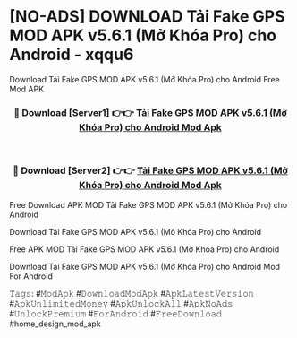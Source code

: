 # [NO-ADS] DOWNLOAD Tải Fake GPS MOD APK v5.6.1 (Mở Khóa Pro) cho Android - xqqu6
Download Tải Fake GPS MOD APK v5.6.1 (Mở Khóa Pro) cho Android Free Mod APK

<div align="center">
<h3>🔴 Download [Server1] 👉👉 <a href="https://apk-comot.site?title=Tải_Fake_GPS_MOD_APK_v5.6.1_(Mở_Khóa_Pro)_cho_Android">Tải Fake GPS MOD APK v5.6.1 (Mở Khóa Pro) cho Android Mod Apk</a></h3><br>

<h3>🔴 Download [Server2] 👉👉 <a href="https://apk-comot.site?title=Tải_Fake_GPS_MOD_APK_v5.6.1_(Mở_Khóa_Pro)_cho_Android">Tải Fake GPS MOD APK v5.6.1 (Mở Khóa Pro) cho Android Mod Apk</a></h3>
</div>


Free Download APK MOD Tải Fake GPS MOD APK v5.6.1 (Mở Khóa Pro) cho Android

Download Tải Fake GPS MOD APK v5.6.1 (Mở Khóa Pro) cho Android 

Free APK MOD Tải Fake GPS MOD APK v5.6.1 (Mở Khóa Pro) cho Android 

Download Tải Fake GPS MOD APK v5.6.1 (Mở Khóa Pro) cho Android Mod For Android

𝚃𝚊𝚐𝚜: #𝙼𝚘𝚍𝙰𝚙𝚔 #𝙳𝚘𝚠𝚗𝚕𝚘𝚊𝚍𝙼𝚘𝚍𝙰𝚙𝚔 #𝙰𝚙𝚔𝙻𝚊𝚝𝚎𝚜𝚝𝚅𝚎𝚛𝚜𝚒𝚘𝚗 #𝙰𝚙𝚔𝚄𝚗𝚕𝚒𝚖𝚒𝚝𝚎𝚍𝙼𝚘𝚗𝚎𝚢 #𝙰𝚙𝚔𝚄𝚗𝚕𝚘𝚌𝚔𝙰𝚕𝚕 #𝙰𝚙𝚔𝙽𝚘𝙰𝚍𝚜 #𝚄𝚗𝚕𝚘𝚌𝚔𝙿𝚛𝚎𝚖𝚒𝚞𝚖 #𝙵𝚘𝚛𝙰𝚗𝚍𝚛𝚘𝚒𝚍 #𝙵𝚛𝚎𝚎𝙳𝚘𝚠𝚗𝚕𝚘𝚊𝚍 #home_design_mod_apk